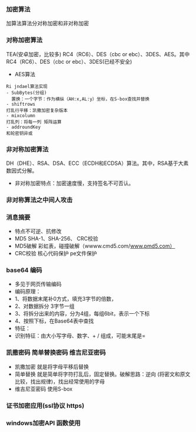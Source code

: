 ### 加密算法
 加算法算法分对称加密和非对称加密
 
 ### 对称加密算法
 
 TEA(安卓加密，比较多) RC4（RC6）、DES（cbc or ebc）、3DES、AES。其中RC4（RC6）、DES（cbc or ebc）、3DES(已经不安全)
 -  AES算法
  ```
  Ri jndael算法实现
  - SubBytes(分组)
    置换：一个字节：作为横纵（AH:x,AL:y）坐标，在S-box查找并替换
  - shiftrows
打乱行平移：凯撒加密复杂版本
  - mixcolumn
打乱列：将每一列 矩阵运算
  - addroundKey
和轮密钥异或
  ```
 
 
 ### 非对称加密算法
   DH（DHE）、RSA、DSA、ECC（ECDH和ECDSA）算法。其中，RSA基于大素数因式分解。
   - 非对称加密特点：加密速度慢，支持签名不可否认。
   
 
 ### 非对称算法之中间人攻击
 
 
 ### 消息摘要
  - 特点不可逆、抗修改
  - MD5 SHA-1、SHA-256、 CRC校验
  - MD5破解 彩虹表，碰撞破解（wwww.cmd5.com/www.pmd5.com）
  - CRC校验 核心代码保护 pe文件保护
 ### base64 编码
 - 多见于网页传输编码
 - 编码原理：
 - 1、将数据末尾补0方式，填充3字节的倍数，
 - 2、对数据拆分 3字节一组
 - 3、将拆分出来的内容，分为4组，每组6bit，表示一个下标
 - 4、按照下标，在Base64表中查找
 - 特征：
  - 识别特征：由大小写字母、数字、+ / 组成，可能末尾是=
 
 
 ### 凯撒密码  简单替换密码 维吉尼亚密码
 - 凯撒加密 就是将字母平移后替换
 - 简单替换 就是简单将字符打乱后，固定替换。破解思路：逆向 (将密文和原文比较，找出规律)，找出经常使用的字母
 - 维吉尼亚密码 使用S-box
 
 
 ### 证书加密应用(ssl协议 https)
 
 ### windows加密API 函数使用
